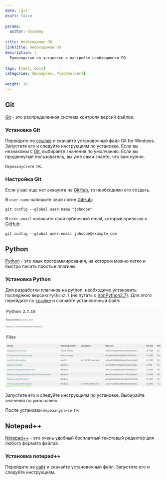 ```yaml
---
date: :git
draft: false

params:
  author: dosymep
  
title: Необходимое ПО
linkTitle: Необходимое ПО
description: |
  Руководство по установке и настройке необходимого ПО

tags: [test, docs]
categories: [Examples, Placeholders]

weight: 10
---
```


## Git

[Git](https://git-scm.com/) - это распределенная система контроля версий файлов.

### Установка Git

Перейдите по [ссылке](https://git-scm.com/downloads/win) и скачайте установочный файл Git for Windows.
Запустите его и следуйте инструкциям по установке. Если вы незнакомы с [Git](https://git-scm.com/), выбирайте значения по умолчанию.
Если вы продвинутый пользователь, вы уже сами знаете, что вам нужно.

`Перезапустите ПК`.

### Настройка Git

Если у вас еще нет аккаунта на [GitHub](https://github.com/), то необходимо его создать.

В ```user.name``` напишите свой логин [GitHub](https://github.com/):

```
git config --global user.name "johndoe"
```

В ```user.email``` напишите свой публичный email, который привязан к [GitHub](https://github.com/):

```
git config --global user.email johndoe@example.com
```

## Python

[Python](https://www.python.org/) - это язык программирования, на котором можно легко и быстро писать простые плагины.

### Установка Python

Для разработки плагинов на python, необходимо установить последнюю версию `Python2.7` (не путать с [IronPython2.7](https://ironpython.net/)).
Для этого перейдите по [ссылке](https://www.python.org/downloads/release/python-2718/) и скачайте установочный файл:

![img.png](python-setup-page-1.png)

Запустите его и следуйте инструкциям по установке. Выбирайте значения по умолчанию.

После установки `перезапустите ПК`

## Notepad++

[Notepad++](https://notepad-plus-plus.org/) - это очень удобный бесплатный текстовый редактор для любого формата файлов.

### Установка notepad++

Перейдите на [сайт](https://notepad-plus-plus.org/downloads/) и скачайте установочный файл. Запустите его и следуйте инструкциям.


